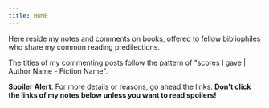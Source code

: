```yaml
---
title: HOME
---
```


Here reside my notes and comments on books, offered to fellow bibliophiles who share my common reading predilections.

The titles of my commenting posts follow the pattern of "scores I gave \| Author Name - Fiction Name".

**Spoiler Alert**:
For more details or reasons, go ahead the links. **Don't click the links of my notes below unless you want to read spoilers!**
